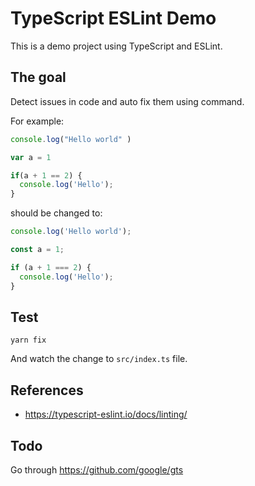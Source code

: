 # TypeScript ESLint Demo

This is a demo project using TypeScript and ESLint.


## The goal

Detect issues in code and auto fix them using command.

For example:

```ts
console.log("Hello world" )

var a = 1

if(a + 1 == 2) {
  console.log('Hello');
}
```

should be changed to:

```ts
console.log('Hello world');

const a = 1;

if (a + 1 === 2) {
  console.log('Hello');
}

```


## Test

```
yarn fix
```

And watch the change to `src/index.ts` file.


## References

- https://typescript-eslint.io/docs/linting/


## Todo

Go through https://github.com/google/gts
